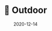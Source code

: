 ---
title: "📁 Outdoor"
summary: database delle attività outdoor
date: 2020-12-14
type: 
weight: 90
---